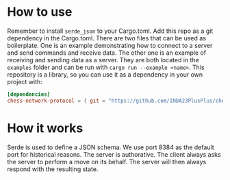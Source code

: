 # How to use
Remember to install `serde_json` to your Cargo.toml.
Add this repo as a git dependency in the Cargo.toml.
There are two files that can be used as boilerplate. One is an example
demonstrating how to connect to a server and send commands and receive data. 
The other one is an example of receiving and sending data as a server. They are both located in the `examples` folder and can be run with `cargo run --example <name>`.
This repository is a library, so you can use it as a dependency in your own project with:
```toml
[dependencies]
chess-network-protocol = { git = "https://github.com/INDA23PlusPlus/chess-network-protocol" }
```

# How it works
Serde is used to define a JSON schema. We use port 8384 as the default port for historical reasons.
The server is authorative. The client always asks the server to perform a move on its behalf. The server will then
always respond with the resulting state.
